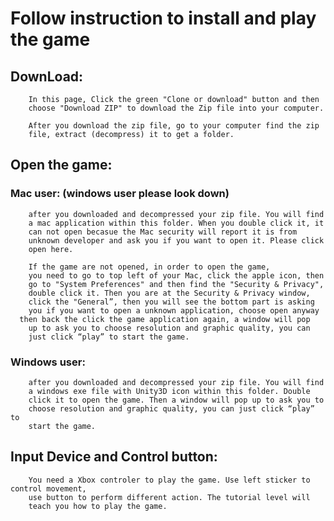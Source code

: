 # Follow instruction to install and play the game

## DownLoad:

        In this page, Click the green "Clone or download" button and then
        choose "Download ZIP" to download the Zip file into your computer.

        After you download the zip file, go to your computer find the zip
        file, extract (decompress) it to get a folder.

## Open the game:
### Mac user: (windows user please look down)
        after you downloaded and decompressed your zip file. You will find
        a mac application within this folder. When you double click it, it
        can not open becasue the Mac security will report it is from
        unknown developer and ask you if you want to open it. Please click
        open here.
        
        If the game are not opened, in order to open the game,
        you need to go to top left of your Mac, click the apple icon, then
        go to "System Preferences" and then find the "Security & Privacy",
        double click it. Then you are at the Security & Privacy window,
        click the "General”, then you will see the bottom part is asking
        you if you want to open a unknown application, choose open anyway
	  then back the click the game application again, a window will pop
        up to ask you to choose resolution and graphic quality, you can
        just click “play” to start the game.

### Windows user:
        after you downloaded and decompressed your zip file. You will find
        a windows exe file with Unity3D icon within this folder. Double
        click it to open the game. Then a window will pop up to ask you to
        choose resolution and graphic quality, you can just click “play” to
        start the game.
        
## Input Device and Control button:
        You need a Xbox controler to play the game. Use left sticker to control movement,
        use button to perform different action. The tutorial level will
        teach you how to play the game.
